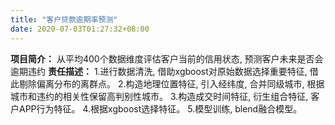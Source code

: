 ```yaml
---
title: "客户贷款逾期率预测"
date: 2020-07-03T01:27:32+08:00
---
```

**项目简介：**
从平均400个数据维度评估客户当前的信用状态, 预测客户未来是否会逾期违约
**责任描述：**
1.进行数据清洗, 借助xgboost对原始数据选择重要特征, 借此剔除偏离分布的离群点。
2.构造地理位置特征, 引入经纬度, 合并同级城市, 根据城市和违约的相关性保留高判别性城市。
3.构造成交时间特征, 衍生组合特征, 客户APP行为特征。
4.根据xgboost选择特征。
5.模型训练, blend融合模型。
